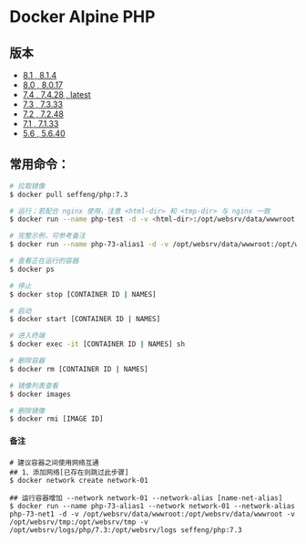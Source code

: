 # Docker Alpine PHP

## 版本

* [8.1 , 8.1.4](https://github.com/seffeng/docker-php/tree/8.1)
* [8.0 , 8.0.17](https://github.com/seffeng/docker-php/tree/8.0)
* [7.4 , 7.4.28 , latest](https://github.com/seffeng/docker-php/tree/7.4)
* [7.3 , 7.3.33](https://github.com/seffeng/docker-php/tree/7.3)
* [7.2 , 7.2.48](https://github.com/seffeng/docker-php/tree/7.2)
* [7.1 , 7.1.33](https://github.com/seffeng/docker-php/tree/7.1)
* [5.6 , 5.6.40](https://github.com/seffeng/docker-php/tree/5.6)

## 常用命令：

```sh
# 拉取镜像
$ docker pull seffeng/php:7.3

# 运行；若配合 nginx 使用，注意 <html-dir> 和 <tmp-dir> 与 nginx 一致
$ docker run --name php-test -d -v <html-dir>:/opt/websrv/data/wwwroot -v <tmp-dir>:/opt/websrv/tmp -v <log-dir>:/opt/websrv/logs seffeng/php

# 完整示例，可参考备注
$ docker run --name php-73-alias1 -d -v /opt/websrv/data/wwwroot:/opt/websrv/data/wwwroot -v /opt/websrv/tmp:/opt/websrv/tmp -v /opt/websrv/logs/php/7.3:/opt/websrv/logs seffeng/php:7.3

# 查看正在运行的容器
$ docker ps

# 停止
$ docker stop [CONTAINER ID | NAMES]

# 启动
$ docker start [CONTAINER ID | NAMES]

# 进入终端
$ docker exec -it [CONTAINER ID | NAMES] sh

# 删除容器
$ docker rm [CONTAINER ID | NAMES]

# 镜像列表查看
$ docker images

# 删除镜像
$ docker rmi [IMAGE ID]
```
#### 备注

```shell
# 建议容器之间使用网络互通
## 1、添加网络[已存在则跳过此步骤]
$ docker network create network-01

## 运行容器增加 --network network-01 --network-alias [name-net-alias]
$ docker run --name php-73-alias1 --network network-01 --network-alias php-73-net1 -d -v /opt/websrv/data/wwwroot:/opt/websrv/data/wwwroot -v /opt/websrv/tmp:/opt/websrv/tmp -v /opt/websrv/logs/php/7.3:/opt/websrv/logs seffeng/php:7.3
```